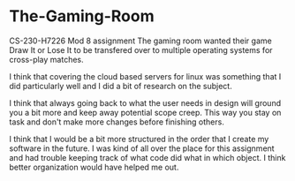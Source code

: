 # The-Gaming-Room
CS-230-H7226 Mod 8 assignment
The gaming room wanted their game Draw It or Lose It to be transfered over to multiple operating systems
for cross-play matches. 

I think that covering the cloud based servers for linux was something that I did particularly well and I did a bit of research on the subject.

I think that always going back to what the user needs in design will ground you a bit more and keep away potential scope creep. This way you stay on task and don't make more changes before finishing others.

I think that I would be a bit more structured in the order that I create my software in the future. I was kind of all over the place for this assignment and had trouble keeping track of what code did what in which object. I think better organization would have helped me out.

